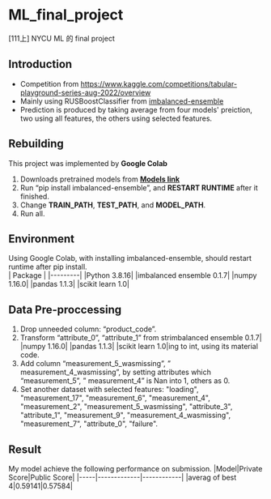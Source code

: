 # ML_final_project
[111上] NYCU ML 的 final project
## Introduction
* Competition from <https://www.kaggle.com/competitions/tabular-playground-series-aug-2022/overview>  
* Mainly using RUSBoostClassifier from [imbalanced-ensemble](https://imbalanced-ensemble.readthedocs.io/en/latest/api/ensemble/_autosummary/imbalanced_ensemble.ensemble.RUSBoostClassifier.html#imbalanced_ensemble.ensemble.RUSBoostClassifier)  
* Prediction is produced by taking average from four models' preiction, two using all features, the others using selected features.  
## Rebuilding
This project was implemented by __Google Colab__
1. Downloads pretrained models from [__Models link__](https://drive.google.com/drive/folders/19EJSsf3mmSUNqthTP7i4VzodjZz3AsN4?usp=sharing)
2. Run “pip install imbalanced-ensemble”, and __RESTART RUNTIME__ after it finished.
3. Change __TRAIN_PATH__, __TEST_PATH__, and __MODEL_PATH__.
4. Run all.
## Environment
Using Google Colab, with installing imbalanced-ensemble, should restart runtime after pip install.  
| Package |
|---------|
|Python 3.8.16|
|imbalanced ensemble 0.1.7|
|numpy 1.16.0|
|pandas 1.1.3|
|scikit learn 1.0|
## Data Pre-proccessing
1. Drop unneeded column: “product_code”.
2. Transform “attribute_0”, “attribute_1” from strimbalanced ensemble 0.1.7|
|numpy 1.16.0|
|pandas 1.1.3|
|scikit learn 1.0|ing to int, using its material code.
3. Add column “measurement_5_wasmissing”, ” measurement_4_wasmissing”, by setting attributes which “measurement_5”, ” measurement_4” is Nan into 1, others as 0.
4. Set another dataset with selected features: "loading", "measurement_17", "measurement_6", "measurement_4", "measurement_2", "measurement_5_wasmissing", "attribute_3", "attribute_1", "measurement_9", "measurement_4_wasmissing", "measurement_7", "attribute_0", "failure".  
## Result
My model achieve the following performance on submission.
|Model|Private Score|Public Score|
|-----|-------------|------------|
|averag of best 4|0.59141|0.57584|

